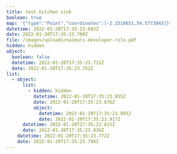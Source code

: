 ```yaml
---
title: test kitchen sink
boolean: true
map: '{"type":"Point","coordinates":[-2.1518651,54.5773043]}'
datetime: 2022-01-20T17:35:23.683Z
date: 2022-01-20T17:35:23.709Z
file: /images/uploads/naimuri-developer-role.pdf
hidden: hidden
object:
  boolean: false
  datetime: 2022-01-20T17:35:23.731Z
  date: 2022-01-20T17:35:23.752Z
list:
  - object:
      list:
        - hidden: hidden
          datetime: 2022-01-20T17:35:23.855Z
          date: 2022-01-20T17:35:23.876Z
          object:
            datetime: 2022-01-20T17:35:23.895Z
            date: 2022-01-20T17:35:23.917Z
      datetime: 2022-01-20T17:35:23.815Z
      date: 2022-01-20T17:35:23.836Z
    datetime: 2022-01-20T17:35:23.772Z
    date: 2022-01-20T17:35:23.794Z
---
```

